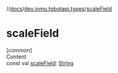 //[docs](../../index.md)/[dev.inmo.tgbotapi.types](index.md)/[scaleField](scale-field.md)



# scaleField  
[common]  
Content  
const val [scaleField](scale-field.md): [String](https://kotlinlang.org/api/latest/jvm/stdlib/kotlin/-string/index.html)  



